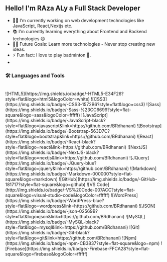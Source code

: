 

## Hello! I'm RAza ALy a Full Stack Developer

- 👨‍💻 I’m currently working on web development technologies like JavaScript, React,Nextjs etc.
- 📚 I’m currently learning everything about Frontend and Backend technologies 😄
- 💪🏼 Future Goals: Learn more technologies - Never stop creating new ideas.
- ⚡ Fun fact: I love to play badminton 🏸.
- 
### 🛠  Languages and Tools
<br />
![HTML5](https://img.shields.io/badge/-HTML5-E34F26?style=flat&logo=html5&logoColor=white)
![CSS3](https://img.shields.io/badge/-CSS3-1572B6?style=flat&logo=css3)
![Sass](https://img.shields.io/badge/-Sass-%23CC6699?style=flat-square&logo=sass&logoColor=ffffff)
![JavaScript](https://img.shields.io/badge/-JavaScript-black?style=flat&logo=javascript&link=https://github.com/BRdhanani)
![Bootstrap](https://img.shields.io/badge/-Bootstrap-563D7C?style=flat&logo=bootstrap&link=https://github.com/BRdhanani)
![React](https://img.shields.io/badge/-React-black?style=flat&logo=react&link=https://github.com/BRdhanani)
![NextJS](https://img.shields.io/badge/-NextJS-black?style=flat&logo=nextjs&link=https://github.com/BRdhanani)
![JQuery](https://img.shields.io/badge/-JQuery-blue?style=flat&logo=jquery&link=https://github.com/BRdhanani)
![Markdown](https://img.shields.io/badge/-Markdown-000000?style=flat-square&logo=markdown)
![GitHub](https://img.shields.io/badge/-GitHub-181717?style=flat-square&logo=github)
![VS Code](http://img.shields.io/badge/-VS%20Code-007ACC?style=flat-square&logo=visual-studio-code&logoColor=ffffff)
![WordPress](https://img.shields.io/badge/-WordPress-blue?style=flat&logo=wordpress&link=https://github.com/BRdhanani)
![JSON](https://img.shields.io/badge/-json-02569B?style=flat&logo=json&link=https://github.com/BRdhanani)
![MySQL](https://img.shields.io/badge/-MySQL-black?style=flat&logo=mysql&link=https://github.com/BRdhanani)
![Git](https://img.shields.io/badge/-Git-black?style=flat&logo=git&link=https://github.com/BRdhanani)
![Npm](https://img.shields.io/badge/-npm-CB3837?style=flat-square&logo=npm)
![Firebase](https://img.shields.io/badge/-Firebase-FFCA28?style=flat-square&logo=firebase&logoColor=ffffff)

